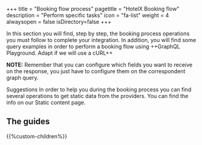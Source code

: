 +++
title = "Booking flow process"
pagetitle = "HotelX Booking flow"
description = "Perform specific tasks"
icon = "fa-list"
weight = 4
alwaysopen = false
isDirectory=false
+++

In this section you will find, step by step, the booking process operations you must follow to complete your integration.
In addition, you will find some query examples in order to perform a booking flow using ++GraphQL Playground. Adapt if we will use a cURL++

**NOTE:** Remember that you can configure which fields you want to receive on the response, you just have to configure them on the correspondent graph query.

Suggestions
In order to help you during the booking process you can find several operations to get static data from the providers. You can find the info on our Static content page.


## The guides

{{%custom-children%}}

